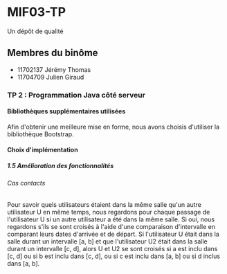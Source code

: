 # MIF03-TP

Un dépôt de qualité

## Membres du binôme

- 11702137 Jérémy Thomas
- 11704709 Julien Giraud

### TP 2 : Programmation Java côté serveur

#### Bibliothèques supplémentaires utilisées

Afin d'obtenir une meilleure mise en forme, nous avons choisis d'utiliser la bibliothèque Bootstrap.

#### Choix d'implémentation

##### 1.5 Amélioration des fonctionnalités

###### Cas contacts

Pour savoir quels utilisateurs étaient dans la même salle qu'un autre utilisateur U en même temps, nous regardons pour chaque passage de l'utilisateur U si un autre utilisateur a été dans la même salle. Si oui, nous regardons s'ils se sont croisés à l'aide d'une comparaison d'intervalle en comparant leurs dates d'arrivée et de départ. Si l'utilisateur U était dans la salle durant un intervalle [a, b] et que l'utilisateur U2 était dans la salle durant un intervalle [c, d], alors U et U2 se sont croisés si a est inclu dans [c, d] ou si b est inclu dans [c, d], ou si c est inclu dans [a, b] ou si d inclus dans [a, b].